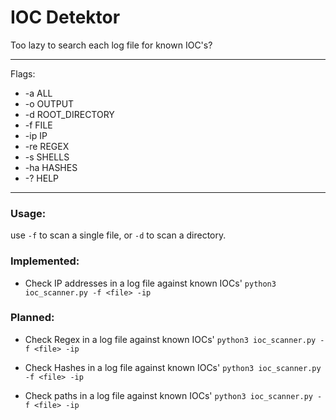 # IOC Detektor

Too lazy to search each log file for known IOC's?

---

Flags: 

 - -a ALL
 - -o OUTPUT
- -d ROOT_DIRECTORY
- -f FILE
- -ip IP
- -re REGEX
- -s SHELLS
- -ha HASHES
- -? HELP

---

### Usage:

use ```-f``` to scan a single file, or ```-d``` to scan a directory.

### Implemented:

- Check IP addresses in a log file against known IOCs'
```python3 ioc_scanner.py -f <file> -ip```

### Planned:

- Check Regex  in a log file against known IOCs'
```python3 ioc_scanner.py -f <file> -ip```
  
- Check Hashes in a log file against known IOCs'
```python3 ioc_scanner.py -f <file> -ip```
  
- Check paths  in a log file against known IOCs'
```python3 ioc_scanner.py -f <file> -ip```
  


  